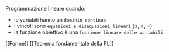 Programmazione lineare quando:
- le variabili hanno un `dominio continuo`
- i vincoli sono `equazioni e disequazioni lineari` ($\leq$, $\geq$, =)
- la funzione obiettivo è una `funzione lineare delle variabili`

[[Forme]]
[[Teorema fondamentale della PL]]